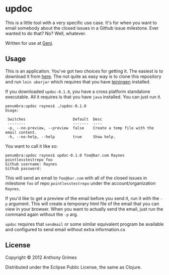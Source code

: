 # updoc

This is a little tool with a very specific use case. It's for when you want to
email somebody about the closed issues in a Github issue milestone. Ever wanted
to do that? No? Well, whatever.

Written for use at [Geni](http://geni.com).

## Usage

This is an application. You've got two choices for getting it. The easiest is to
download it from [here](http://raynes.me/updoc/updoc-0.1.0). The not quite as
easy way is to clone this repository and run `lein uberjar` which requires that
you have [leiningen](https://github.com/technomancy/leiningen) installed.

If you downloaded `updoc-0.1.0`, you have a cross platform standalone
executable. All it requires is that you have `java` installed. You can just run
it.

```
penumbra:updoc raynes$ ./updoc-0.1.0 
Usage:

 Switches                     Default  Desc                                       
 --------                     -------  ----                                       
 -p, --no-preview, --preview  false    Create a temp file with the email content. 
 -h, --no-help, --help        true     Show help.                                 
```

You want to call it like so:

```
penumbra:updoc raynes$ updoc-0.1.0 foo@bar.com Raynes pointlesstestrepo foo
Github username: Raynes
Github password: 
```

This will send an email to `foo@bar.com` with all of the closed issues in
milestone `foo` of repo `pointlesstestrepo` under the account/organization
`Raynes`.

If you'd like to get a preview of the email before you send it, run it with the
`-p` argument. This will create a temporary html file of the email that you can
view in your browser. When you want to actually send the email, just run the
command again without the `-p` arg.

`updoc` requires that `sendmail` or some similar equivalent program be available
and configured to send email without extra information.cs

## License

Copyright © 2012 Anthony Grimes

Distributed under the Eclipse Public License, the same as Clojure.
